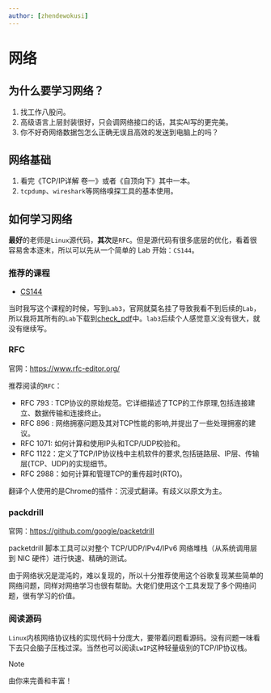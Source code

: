 ```yaml
---
author: [zhendewokusi]
---
```


# 网络

## 为什么要学习网络？

1. 找工作八股问。
2. 高级语言上层封装很好，只会调网络接口的话，其实AI写的更完美。
3. 你不好奇网络数据包怎么正确无误且高效的发送到电脑上的吗？

## 网络基础

1. 看完《TCP/IP详解 卷一》或者《自顶向下》其中一本。
2. `tcpdump`、`wireshark`等网络嗅探工具的基本使用。

## 如何学习网络

**最好**的老师是`Linux`源代码，**其次**是`RFC`。但是源代码有很多底层的优化，看着很容易舍本逐末，所以可以先从一个简单的 Lab 开始：`CS144`。

### 推荐的课程

- [CS144](https://cs144.github.io/)

当时我写这个课程的时候，写到`Lab3`，官网就莫名挂了导致我看不到后续的`Lab`，所以我将其所有的`Lab`下载到[check_pdf](https://github.com/zhendewokusi/minnow/tree/main/doc)中。`lab3`后续个人感觉意义没有很大，就没有继续写。

### RFC

官网：https://www.rfc-editor.org/

推荐阅读的`RFC`：

- RFC 793 : TCP协议的原始规范。它详细描述了TCP的工作原理,包括连接建立、数据传输和连接终止。
- RFC 896 : 网络拥塞问题及其对TCP性能的影响,并提出了一些处理拥塞的建议。
- RFC 1071: 如何计算和使用IP头和TCP/UDP校验和。
- RFC 1122：定义了TCP/IP协议栈中主机软件的要求,包括链路层、IP层、传输层(TCP、UDP)的实现细节。
- RFC 2988：如何计算和管理TCP的重传超时(RTO)。

翻译个人使用的是Chrome的插件：沉浸式翻译。有歧义以原文为主。

### packdrill

官网：https://github.com/google/packetdrill

packetdrill 脚本工具可以对整个 TCP/UDP/IPv4/IPv6 网络堆栈（从系统调用层到 NIC 硬件）进行快速、精确的测试。

由于网络状况是混沌的，难以复现的，所以十分推荐使用这个谷歌复现某些简单的网络问题，同样对网络学习也很有帮助。大佬们使用这个工具发现了多个网络问题，很有学习的价值。

### 阅读源码

`Linux`内核网络协议栈的实现代码十分庞大，要带着问题看源码。没有问题一味看下去只会脑子压栈过深。当然也可以阅读`LwIP`这种轻量级别的TCP/IP协议栈。

> [!NOTE]
>
> 由你来完善和丰富！
